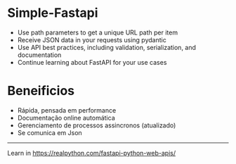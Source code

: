 # Simple-Fastapi

* Use path parameters to get a unique URL path per item
* Receive JSON data in your requests using pydantic
* Use API best practices, including validation, serialization, and documentation
* Continue learning about FastAPI for your use cases

# Beneificios 

* Rápida, pensada em performance 
* Documentação online automática 
* Gerenciamento de processos assincronos (atualizado)
* Se comunica em Json

---
Learn in https://realpython.com/fastapi-python-web-apis/ 